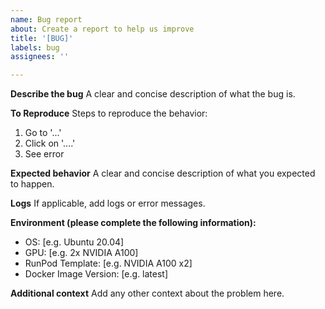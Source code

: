 ```yaml
---
name: Bug report
about: Create a report to help us improve
title: '[BUG]'
labels: bug
assignees: ''

---
```


**Describe the bug**
A clear and concise description of what the bug is.

**To Reproduce**
Steps to reproduce the behavior:
1. Go to '...'
2. Click on '....'
3. See error

**Expected behavior**
A clear and concise description of what you expected to happen.

**Logs**
If applicable, add logs or error messages.

**Environment (please complete the following information):**
 - OS: [e.g. Ubuntu 20.04]
 - GPU: [e.g. 2x NVIDIA A100]
 - RunPod Template: [e.g. NVIDIA A100 x2]
 - Docker Image Version: [e.g. latest]

**Additional context**
Add any other context about the problem here. 